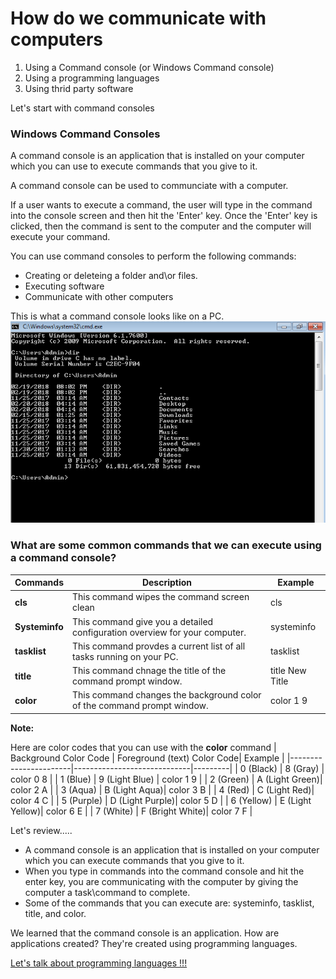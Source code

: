 # How do we communicate with computers

1. Using a Command console (or Windows Command console)
2. Using a programming languages
3. Using thrid party software

Let's start with command consoles

### Windows Command Consoles

A command console is an application that is installed on your computer which you can use to execute commands that you give to it.

A command console can be used to communciate with a computer.

If a user wants to execute a command, the user will type in the command into the console screen and then hit the 'Enter' key. Once the 'Enter' key is clicked, then the command is sent to the computer and the computer will execute your command.

You can use command consoles to perform the following commands:
- Creating or deleteing a folder and\or files.
- Executing software
- Communicate with other computers

This is what a command console looks like on a PC.
![Command Window](https://github.com/brandonmichaelhunter/UMASAV/blob/beetle/Day1/ComputerCommand.png)

### What are some common commands that we can execute using a command console?

| Commands | Description | Example |
|----------|-------------|---------|
| **cls** | This command wipes the command screen clean | cls |
| **Systeminfo** | This command give you a detailed configuration overview for your computer. | systeminfo |
| **tasklist** | This command provdes a current list of all tasks running on your PC. | tasklist |
| **title** | This command chnage the title of the command prompt window. | title New Title
| **color** | This command changes the background color of the command prompt window. | color 1 9 |

**Note:**

Here are color codes that you can use with the **color** command
| Background Color Code | Foreground (text) Color Code| Example |
|-----------------------|-----------------------------|---------|
| 0 (Black) | 8 (Gray) | color 0 8 |
| 1 (Blue) | 9 (Light Blue) | color 1 9 |
| 2 (Green) | A (Light Green)| color 2 A |
| 3 (Aqua) | B (Light Aqua)| color 3 B |
| 4 (Red) | C (Light Red)| color 4 C |
| 5 (Purple) | D (Light Purple)| color 5 D |
| 6 (Yellow) | E (Light Yellow)| color 6 E |
| 7 (White) | F (Bright White)| color 7 F |

Let's review.....
- A command console is an application that is installed on your computer which you can execute commands that you give to it.
- When you type in commands into the command console and hit the enter key, you are communicating with the computer by giving the computer a task\command to complete.
- Some of the commands that you can execute are: systeminfo, tasklist, title, and color.

We learned that the command console is an application. How are applications created? They're created using programming languages.

[Let's talk about programming languages !!!](https://github.com/brandonmichaelhunter/UMASAV/blob/beetle/Day1/Programming_Languages.md)
